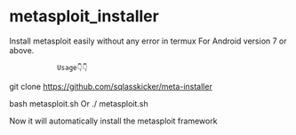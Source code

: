# metasploit_installer
Install metasploit easily without any error in termux
For Android version 7 or above.


                Usage👇👇
  
  git clone https://github.com/sqlasskicker/meta-installer

  bash metasploit.sh
      Or
  ./ metasploit.sh

Now it will automatically install the metasploit framework
